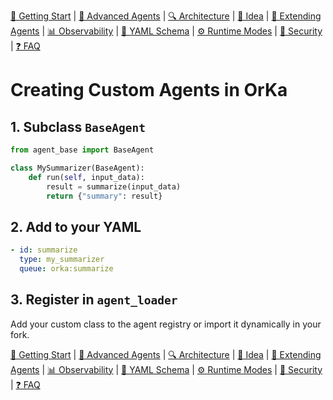 [📘 Getting Start](./getting-started.md) | [🤖 Advanced Agents](./agents-advanced.md) | [🔍 Architecture](./architecture.md) | [🧠 Idea](./index.md) | [🧪 Extending Agents](./extending-agents.md) | [📊 Observability](./observability.md) | [📜 YAML Schema](./orka.yaml-schema.md) | [⚙ Runtime Modes](./runtime-modes.md) | [🔐 Security](./security.md) | [❓ FAQ](./faq.md)

# Creating Custom Agents in OrKa

## 1. Subclass `BaseAgent`
```python
from agent_base import BaseAgent

class MySummarizer(BaseAgent):
    def run(self, input_data):
        result = summarize(input_data)
        return {"summary": result}
```

## 2. Add to your YAML
```yaml
- id: summarize
  type: my_summarizer
  queue: orka:summarize
```

## 3. Register in `agent_loader`
Add your custom class to the agent registry or import it dynamically in your fork.

[📘 Getting Start](./getting-started.md) | [🤖 Advanced Agents](./agents-advanced.md) | [🔍 Architecture](./architecture.md) | [🧠 Idea](./index.md) | [🧪 Extending Agents](./extending-agents.md) | [📊 Observability](./observability.md) | [📜 YAML Schema](./orka.yaml-schema.md) | [⚙ Runtime Modes](./runtime-modes.md) | [🔐 Security](./security.md) | [❓ FAQ](./faq.md)

